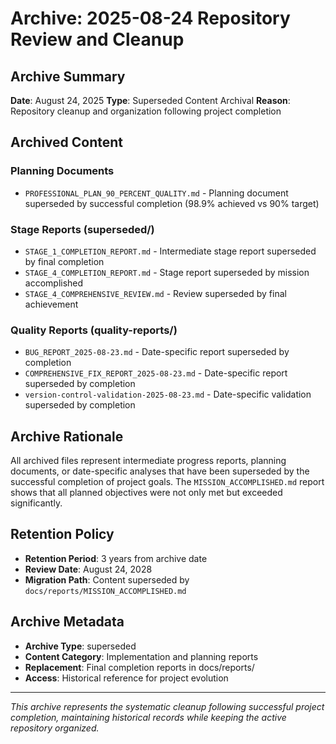 # Archive: 2025-08-24 Repository Review and Cleanup

## Archive Summary

**Date**: August 24, 2025
**Type**: Superseded Content Archival
**Reason**: Repository cleanup and organization following project completion

## Archived Content

### Planning Documents
- `PROFESSIONAL_PLAN_90_PERCENT_QUALITY.md` - Planning document superseded by successful completion (98.9% achieved vs 90% target)

### Stage Reports (superseded/)
- `STAGE_1_COMPLETION_REPORT.md` - Intermediate stage report superseded by final completion
- `STAGE_4_COMPLETION_REPORT.md` - Stage report superseded by mission accomplished
- `STAGE_4_COMPREHENSIVE_REVIEW.md` - Review superseded by final achievement

### Quality Reports (quality-reports/)
- `BUG_REPORT_2025-08-23.md` - Date-specific report superseded by completion
- `COMPREHENSIVE_FIX_REPORT_2025-08-23.md` - Date-specific report superseded by completion
- `version-control-validation-2025-08-23.md` - Date-specific validation superseded by completion

## Archive Rationale

All archived files represent intermediate progress reports, planning documents, or date-specific analyses that have been superseded by the successful completion of project goals. The `MISSION_ACCOMPLISHED.md` report shows that all planned objectives were not only met but exceeded significantly.

## Retention Policy

- **Retention Period**: 3 years from archive date
- **Review Date**: August 24, 2028
- **Migration Path**: Content superseded by `docs/reports/MISSION_ACCOMPLISHED.md`

## Archive Metadata

- **Archive Type**: superseded
- **Content Category**: Implementation and planning reports
- **Replacement**: Final completion reports in docs/reports/
- **Access**: Historical reference for project evolution

---

*This archive represents the systematic cleanup following successful project completion, maintaining historical records while keeping the active repository organized.*
